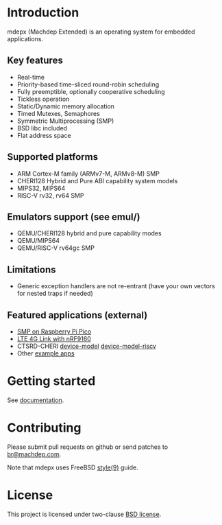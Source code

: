 # Introduction

mdepx (Machdep Extended) is an operating system for embedded applications.

## Key features
- Real-time
- Priority-based time-sliced round-robin scheduling
- Fully preemptible, optionally cooperative scheduling
- Tickless operation
- Static/Dynamic memory allocation
- Timed Mutexes, Semaphores
- Symmetric Multiprocessing (SMP)
- BSD libc included
- Flat address space

## Supported platforms
- ARM Cortex-M family (ARMv7-M, ARMv8-M) SMP
- CHERI128 Hybrid and Pure ABI capability system models
- MIPS32, MIPS64
- RISC-V rv32, rv64 SMP

## Emulators support (see emul/)
  * QEMU/CHERI128 hybrid and pure capability modes
  * QEMU/MIPS64
  * QEMU/RISC-V rv64gc SMP

## Limitations
  * Generic exception handlers are not re-entrant (have your own vectors for nested traps if needed)

## Featured applications (external)
  * [SMP on Raspberry Pi Pico](https://github.com/machdep/raspberrypi-pico)
  * [LTE 4G Link with nRF9160](https://github.com/machdep/nrf9160)
  * CTSRD-CHERI [device-model](https://github.com/CTSRD-CHERI/device-model) [device-model-riscv](https://github.com/CTSRD-CHERI/device-model-riscv)
  * Other [example apps](https://github.com/machdep/)

# Getting started

See [documentation](https://machdep.uk).

# Contributing

Please submit pull requests on github or send patches to br@machdep.com.

Note that mdepx uses FreeBSD [style(9)](https://www.freebsd.org/cgi/man.cgi?query=style&sektion=9) guide.

# License

This project is licensed under two-clause [BSD license](https://en.wikipedia.org/wiki/BSD_licenses#2-clause_license_(%22Simplified_BSD_License%22_or_%22FreeBSD_License%22)).
